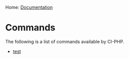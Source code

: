 
Home: [Documentation](/documentation/index.md)


Commands
========

The following is a list of commands available by CI-PHP.

- [test](/documentation/command/test.md)
